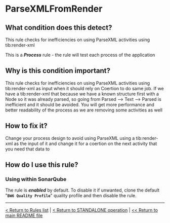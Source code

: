 # ParseXMLFromRender

## What condition does this detect?

This rule checks for inefficiencies on using ParseXML activities using tib:render-xml

This is a ***Process*** rule - the rule will test each process of the application

## Why is this condition important?

This rule checks for inefficiencies on using ParseXML activities using tib:render-xml as input when it should rely on Coertion to do same job. If we have a tib:render-xml that because we have a known structure first with a Node so it was already parsed, so going from Parsed --> Text --> Parsed is inefficient and it should be avoided. You will get more performance and better readability of the process as we are removing some activities as well

## How to fix it?

Change your process design to avoid using ParseXML using a tib:render-xml as the input of it and change it for a coertion on the next activity that you need that data to

## How do I use this rule?

### Using within SonarQube

The rule is **_enabled_** by default. To disable it if unwanted, clone the default "**`BW6 Quality Profile`**" quality profile and then disable the rule.

---
[< Return to Rules list](./RULES.md) | [< Return to STANDALONE operation](../STANDALONE.md) | [<< Return to main README file](../../README.md)
